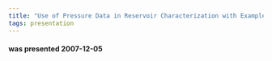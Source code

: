 ```yaml
---
title: "Use of Pressure Data in Reservoir Characterization with Examples from Fields in Production (Torunn Svindland, EnVision)"
tags: presentation
---
```

#### was presented 2007-12-05 


